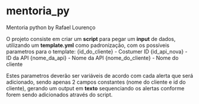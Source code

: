 # mentoria_py
Mentoria python by Rafael Lourenço

O projeto consiste em criar um **script** para pegar um **input** de dados, utilizando um **template.yml** como padronização, com os possíveis parametros para o template:
{id_do_cliente} - Costumer ID
{id_api_nova} - ID da API
{nome_da_api} - Nome da API
{nome_do_cliente} - Nome do cliente

Estes parametros deverão ser variáveis de acordo com cada alerta que será adicionado, sendo apenas 2 campos constantes (nome do cliente e id do cliente), gerando um output em **texto** sequenciando os alertas conforme forem sendo adicionados através do script.

